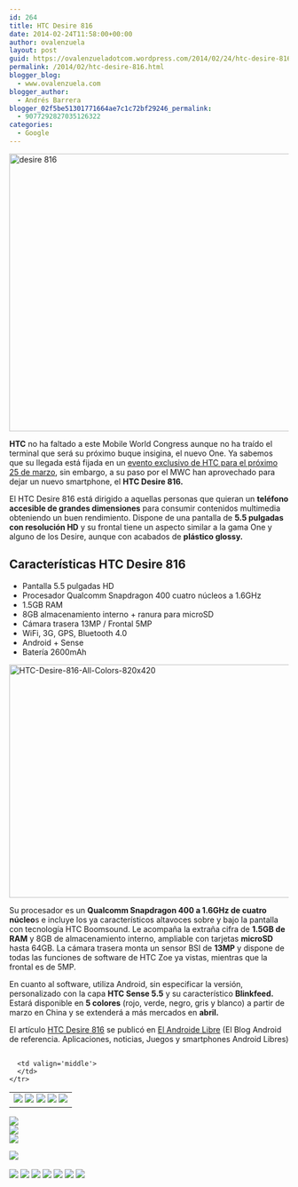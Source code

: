 ```yaml
---
id: 264
title: HTC Desire 816
date: 2014-02-24T11:58:00+00:00
author: ovalenzuela
layout: post
guid: https://ovalenzueladotcom.wordpress.com/2014/02/24/htc-desire-816
permalink: /2014/02/htc-desire-816.html
blogger_blog:
  - www.ovalenzuela.com
blogger_author:
  - Andrés Barrera
blogger_02f5be51301771664ae7c1c72bf29246_permalink:
  - 9077292827035126322
categories:
  - Google
---
```

[<img class="aligncenter size-full wp-image-128750" alt="desire 816" src="http://www.elandroidelibre.com/wp-content/uploads/2014/02/desire-816.png" width="659" height="500" />](http://www.elandroidelibre.com/wp-content/uploads/2014/02/desire-816.png)

**HTC** no ha faltado a este Mobile World Congress aunque no ha traído el terminal que será su próximo buque insigina, el nuevo One. Ya sabemos que su llegada está fijada en un <a title="HTC anuncia un evento el día 25 de marzo" href="http://www.elandroidelibre.com/2014/02/htc-anuncia-un-evento-el-dia-25-de-marzo.html" target="_blank">evento exclusivo de HTC para el próximo 25 de marzo</a>, sin embargo, a su paso por el MWC han aprovechado para dejar un nuevo smartphone, el **HTC Desire 816.**

El HTC Desire 816 está dirigido a aquellas personas que quieran un **teléfono accesible de grandes dimensiones** para consumir contenidos multimedia obteniendo un buen rendimiento. Dispone de una pantalla de **5.5 pulgadas con resolución HD** y su frontal tiene un aspecto similar a la gama One y alguno de los Desire, aunque con acabados de **plástico glossy.**

## Características HTC Desire 816

  * Pantalla 5.5 pulgadas HD
  * Procesador Qualcomm Snapdragon 400 cuatro núcleos a 1.6GHz
  * 1.5GB RAM
  * 8GB almacenamiento interno + ranura para microSD
  * Cámara trasera 13MP / Frontal 5MP
  * WiFi, 3G, GPS, Bluetooth 4.0
  * Android + Sense
  * Batería 2600mAh

[<img class="aligncenter size-full wp-image-128753" alt="HTC-Desire-816-All-Colors-820x420" src="http://www.elandroidelibre.com/wp-content/uploads/2014/02/HTC-Desire-816-All-Colors-820x420.jpg" width="820" height="420" />](http://www.elandroidelibre.com/wp-content/uploads/2014/02/HTC-Desire-816-All-Colors-820x420.jpg)

Su procesador es un **Qualcomm Snapdragon 400 a 1.6GHz de cuatro núcleo**s e incluye los ya característicos altavoces sobre y bajo la pantalla con tecnología HTC Boomsound. Le acompaña la extraña cifra de **1.5GB de RAM** y 8GB de almacenamiento interno, ampliable con tarjetas **microSD** hasta 64GB. La cámara trasera monta un sensor BSI de **13MP** y dispone de todas las funciones de software de HTC Zoe ya vistas, mientras que la frontal es de 5MP.

En cuanto al software, utiliza Android, sin especificar la versión, personalizado con la capa **HTC Sense 5.5** y su característico **Blinkfeed.** Estará disponible en **5 colores** (rojo, verde, negro, gris y blanco) a partir de marzo en China y se extenderá a más mercados en **abril.**

El artículo [HTC Desire 816](http://www.elandroidelibre.com/2014/02/htc-desire-816.html) se publicó en [El Androide Libre](http://www.elandroidelibre.com) (El Blog Android de referencia. Aplicaciones, noticias, Juegos y smartphones Android Libres)


<img width="1" height="1" src="http://rss.feedsportal.com/c/34005/f/617036/s/3779c430/sc/15/mf.gif" border="0" /> 

<div>
  <table border='0'>
    <tr>
      <td valign='middle'>
        <a href="http://share.feedsportal.com/share/twitter/?u=http%3A%2F%2Fwww.elandroidelibre.com%2F2014%2F02%2Fhtc-desire-816.html&t=HTC+Desire+816" target="_blank"><img src="http://res3.feedsportal.com/social/twitter.png" border="0" /></a> <a href="http://share.feedsportal.com/share/facebook/?u=http%3A%2F%2Fwww.elandroidelibre.com%2F2014%2F02%2Fhtc-desire-816.html&t=HTC+Desire+816" target="_blank"><img src="http://res3.feedsportal.com/social/facebook.png" border="0" /></a> <a href="http://share.feedsportal.com/share/linkedin/?u=http%3A%2F%2Fwww.elandroidelibre.com%2F2014%2F02%2Fhtc-desire-816.html&t=HTC+Desire+816" target="_blank"><img src="http://res3.feedsportal.com/social/linkedin.png" border="0" /></a> <a href="http://share.feedsportal.com/share/gplus/?u=http%3A%2F%2Fwww.elandroidelibre.com%2F2014%2F02%2Fhtc-desire-816.html&t=HTC+Desire+816" target="_blank"><img src="http://res3.feedsportal.com/social/googleplus.png" border="0" /></a> <a href="http://share.feedsportal.com/share/email/?u=http%3A%2F%2Fwww.elandroidelibre.com%2F2014%2F02%2Fhtc-desire-816.html&t=HTC+Desire+816" target="_blank"><img src="http://res3.feedsportal.com/social/email.png" border="0" /></a>
      </td>
      
      <td valign='middle'>
      </td>
    </tr>
  </table>
</div>

[<img src="http://da.feedsportal.com/r/187558160094/u/49/f/617036/c/34005/s/3779c430/sc/15/rc/1/rc.img" border="0" />](http://da.feedsportal.com/r/187558160094/u/49/f/617036/c/34005/s/3779c430/sc/15/rc/1/rc.htm)  
[<img src="http://da.feedsportal.com/r/187558160094/u/49/f/617036/c/34005/s/3779c430/sc/15/rc/2/rc.img" border="0" />](http://da.feedsportal.com/r/187558160094/u/49/f/617036/c/34005/s/3779c430/sc/15/rc/2/rc.htm)  
[<img src="http://da.feedsportal.com/r/187558160094/u/49/f/617036/c/34005/s/3779c430/sc/15/rc/3/rc.img" border="0" />](http://da.feedsportal.com/r/187558160094/u/49/f/617036/c/34005/s/3779c430/sc/15/rc/3/rc.htm)

[<img src="http://da.feedsportal.com/r/187558160094/u/49/f/617036/c/34005/s/3779c430/a2.img" border="0" />](http://da.feedsportal.com/r/187558160094/u/49/f/617036/c/34005/s/3779c430/a2.htm)
<img width="1" height="1" src="http://pi.feedsportal.com/r/187558160094/u/49/f/617036/c/34005/s/3779c430/a2t.img" border="0" /> 

<div>
  <a href="http://feeds.feedburner.com/~ff/elandroidelibre?a=OUugXE7V-gw:Z3msWeXsm8o:ecdYMiMMAMM"><img src="http://feeds.feedburner.com/~ff/elandroidelibre?d=ecdYMiMMAMM" border="0" /></a> <a href="http://feeds.feedburner.com/~ff/elandroidelibre?a=OUugXE7V-gw:Z3msWeXsm8o:V_sGLiPBpWU"><img src="http://feeds.feedburner.com/~ff/elandroidelibre?i=OUugXE7V-gw:Z3msWeXsm8o:V_sGLiPBpWU" border="0" /></a> <a href="http://feeds.feedburner.com/~ff/elandroidelibre?a=OUugXE7V-gw:Z3msWeXsm8o:7Q72WNTAKBA"><img src="http://feeds.feedburner.com/~ff/elandroidelibre?d=7Q72WNTAKBA" border="0" /></a> <a href="http://feeds.feedburner.com/~ff/elandroidelibre?a=OUugXE7V-gw:Z3msWeXsm8o:dnMXMwOfBR0"><img src="http://feeds.feedburner.com/~ff/elandroidelibre?d=dnMXMwOfBR0" border="0" /></a> <a href="http://feeds.feedburner.com/~ff/elandroidelibre?a=OUugXE7V-gw:Z3msWeXsm8o:yIl2AUoC8zA"><img src="http://feeds.feedburner.com/~ff/elandroidelibre?d=yIl2AUoC8zA" border="0" /></a> <a href="http://feeds.feedburner.com/~ff/elandroidelibre?a=OUugXE7V-gw:Z3msWeXsm8o:qj6IDK7rITs"><img src="http://feeds.feedburner.com/~ff/elandroidelibre?d=qj6IDK7rITs" border="0" /></a> <a href="http://feeds.feedburner.com/~ff/elandroidelibre?a=OUugXE7V-gw:Z3msWeXsm8o:I9og5sOYxJI"><img src="http://feeds.feedburner.com/~ff/elandroidelibre?d=I9og5sOYxJI" border="0" /></a>
</div>

<img src="http://feeds.feedburner.com/~r/elandroidelibre/~4/OUugXE7V-gw" height="1" width="1" />